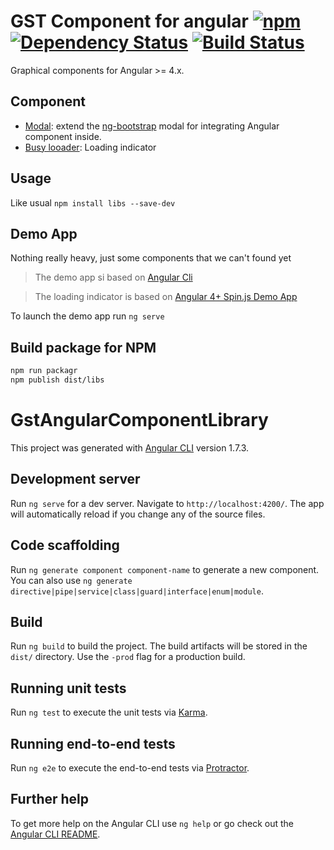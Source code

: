 # GST Component for angular [![npm][npm-image]][npm-url] [![Dependency Status][david-image]][david-url] [![Build Status][travis-image]][travis-url]

Graphical components for Angular >= 4.x.

## Component

 * [Modal][gst-modal-github-url]: extend the [ng-bootstrap](https://github.com/ng-bootstrap/ng-bootstrap) modal for integrating Angular component inside.
 * [Busy looader]([gst-busy-github-url]): Loading indicator

## Usage

Like usual `npm install libs --save-dev`

## Demo App

Nothing really heavy, just some components that we can't found yet

> The demo app si based on [Angular Cli](https://cli.angular.io/)

> The loading indicator is based on [Angular 4+ Spin.js Demo App ](https://github.com/seanlmcgill/ng2spin/)

To launch the demo app run `ng serve`

## Build package for NPM

```bash
npm run packagr
npm publish dist/libs
```

# GstAngularComponentLibrary

This project was generated with [Angular CLI](https://github.com/angular/angular-cli) version 1.7.3.

## Development server

Run `ng serve` for a dev server. Navigate to `http://localhost:4200/`. The app will automatically reload if you change any of the source files.

## Code scaffolding

Run `ng generate component component-name` to generate a new component. You can also use `ng generate directive|pipe|service|class|guard|interface|enum|module`.

## Build

Run `ng build` to build the project. The build artifacts will be stored in the `dist/` directory. Use the `-prod` flag for a production build.

## Running unit tests

Run `ng test` to execute the unit tests via [Karma](https://karma-runner.github.io).

## Running end-to-end tests

Run `ng e2e` to execute the end-to-end tests via [Protractor](http://www.protractortest.org/).

## Further help

To get more help on the Angular CLI use `ng help` or go check out the [Angular CLI README](https://github.com/angular/angular-cli/blob/master/README.md).


[npm-url]: https://www.npmjs.com/package/libs
[npm-image]: https://img.shields.io/npm/v/libs.svg
[david-url]: https://david-dm.org/GestionSystemesTelecom/angular-components.svg
[david-image]: https://img.shields.io/david/GestionSystemesTelecom/angular-components.svg
[travis-url]: https://travis-ci.org/GestionSystemesTelecom/angular-components
[travis-image]: https://travis-ci.org/GestionSystemesTelecom/angular-components.svg?branch=master
[gst-modal-github-url]: https://github.com/GestionSystemesTelecom/angular-components/tree/master/libs/src/modal/README.md
[gst-busy-github-url]: https://github.com/GestionSystemesTelecom/angular-components/tree/master/libs/src/busy/README.md
